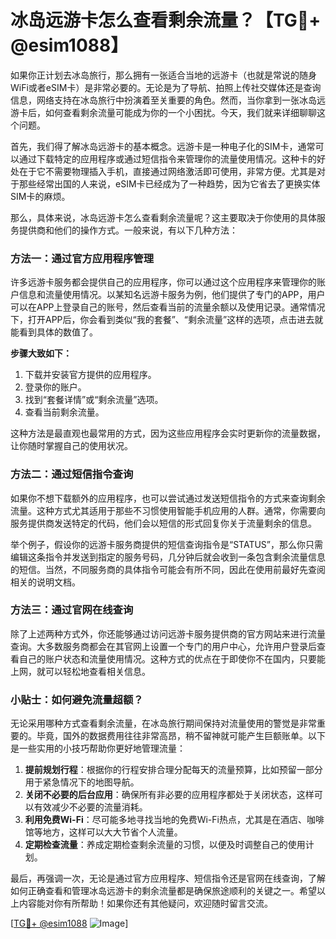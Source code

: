 # 冰岛远游卡怎么查看剩余流量？【TG💪+ @esim1088】

如果你正计划去冰岛旅行，那么拥有一张适合当地的远游卡（也就是常说的随身WiFi或者eSIM卡）是非常必要的。无论是为了导航、拍照上传社交媒体还是查询信息，网络支持在冰岛旅行中扮演着至关重要的角色。然而，当你拿到一张冰岛远游卡后，如何查看剩余流量可能成为你的一个小困扰。今天，我们就来详细聊聊这个问题。

首先，我们得了解冰岛远游卡的基本概念。远游卡是一种电子化的SIM卡，通常可以通过下载特定的应用程序或通过短信指令来管理你的流量使用情况。这种卡的好处在于它不需要物理插入手机，直接通过网络激活即可使用，非常方便。尤其是对于那些经常出国的人来说，eSIM卡已经成为了一种趋势，因为它省去了更换实体SIM卡的麻烦。

那么，具体来说，冰岛远游卡怎么查看剩余流量呢？这主要取决于你使用的具体服务提供商和他们的操作方式。一般来说，有以下几种方法：

### 方法一：通过官方应用程序管理

许多远游卡服务都会提供自己的应用程序，你可以通过这个应用程序来管理你的账户信息和流量使用情况。以某知名远游卡服务为例，他们提供了专门的APP，用户可以在APP上登录自己的账号，然后查看当前的流量余额以及使用记录。通常情况下，打开APP后，你会看到类似“我的套餐”、“剩余流量”这样的选项，点击进去就能看到具体的数值了。

**步骤大致如下：**
1. 下载并安装官方提供的应用程序。
2. 登录你的账户。
3. 找到“套餐详情”或“剩余流量”选项。
4. 查看当前剩余流量。

这种方法是最直观也最常用的方式，因为这些应用程序会实时更新你的流量数据，让你随时掌握自己的使用状况。

### 方法二：通过短信指令查询

如果你不想下载额外的应用程序，也可以尝试通过发送短信指令的方式来查询剩余流量。这种方式尤其适用于那些不习惯使用智能手机应用的人群。通常，你需要向服务提供商发送特定的代码，他们会以短信的形式回复你关于流量剩余的信息。

举个例子，假设你的远游卡服务商提供的短信查询指令是“STATUS”，那么你只需编辑这条指令并发送到指定的服务号码，几分钟后就会收到一条包含剩余流量信息的短信。当然，不同服务商的具体指令可能会有所不同，因此在使用前最好先查阅相关的说明文档。

### 方法三：通过官网在线查询

除了上述两种方式外，你还能够通过访问远游卡服务提供商的官方网站来进行流量查询。大多数服务商都会在其官网上设置一个专门的用户中心，允许用户登录后查看自己的账户状态和流量使用情况。这种方式的优点在于即使你不在国内，只要能上网，就可以轻松地查看相关信息。

### 小贴士：如何避免流量超额？

无论采用哪种方式查看剩余流量，在冰岛旅行期间保持对流量使用的警觉是非常重要的。毕竟，国外的数据费用往往非常高昂，稍不留神就可能产生巨额账单。以下是一些实用的小技巧帮助你更好地管理流量：

1. **提前规划行程**：根据你的行程安排合理分配每天的流量预算，比如预留一部分用于紧急情况下的地图导航。
2. **关闭不必要的后台应用**：确保所有非必要的应用程序都处于关闭状态，这样可以有效减少不必要的流量消耗。
3. **利用免费Wi-Fi**：尽可能多地寻找当地的免费Wi-Fi热点，尤其是在酒店、咖啡馆等地方，这样可以大大节省个人流量。
4. **定期检查流量**：养成定期检查剩余流量的习惯，以便及时调整自己的使用计划。

最后，再强调一次，无论是通过官方应用程序、短信指令还是官网在线查询，了解如何正确查看和管理冰岛远游卡的剩余流量都是确保旅途顺利的关键之一。希望以上内容能对你有所帮助！如果你还有其他疑问，欢迎随时留言交流。

[[TG💪+ @esim1088](https://t.me/s/esim1088) ![Image](https://i.postimg.cc/4NQfJmqS/Snipaste-2025-05-13-00-14-12.png)]